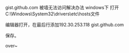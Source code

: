 

gist.github.com 被墙无法访问解决办法
windows下 打开C:\Windows\System32\drivers\etc\hosts文件   

编辑器打开，在最后行添加192.30.253.118 gist.github.com

保存。

over~
